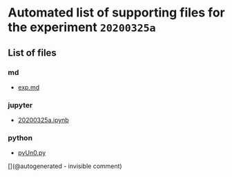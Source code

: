 # Automated list of supporting files for the __experiment `20200325a`__

## List of files

### md

* [exp.md](/matty/20200325a/exp.md)


### jupyter

* [20200325a.ipynb](/matty/20200325a/20200325a.ipynb)


### python

* [pyUn0.py](/matty/20200325a/pyUn0.py)


[](@autogenerated - invisible comment)